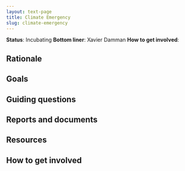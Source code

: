 ```yaml
---
layout: text-page
title: Climate Emergency
slug: climate-emergency
---
```


**Status**: Incubating
**Bottom liner**: Xavier Damman
**How to get involved**:  

## Rationale

## Goals

## Guiding questions

## Reports and documents

## Resources

## How to get involved
